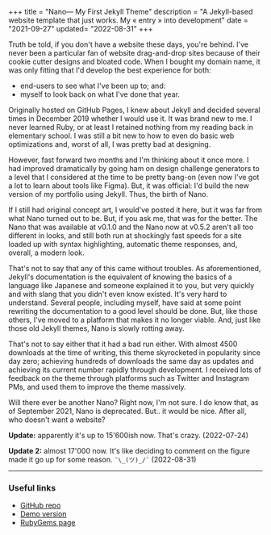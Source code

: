 +++
title = "Nano— My First Jekyll Theme"
description = "A Jekyll-based website template that just works. My « entry » into development"
date = "2021-09-27"
updated= "2022-08-31"
+++

Truth be told, if you don't have a website these days, you're behind. I've never been a particular fan of website drag-and-drop sites because of their cookie cutter designs and bloated code. When I bought my domain name, it was only fitting that I'd develop the best experience for both:
- end-users to see what I've been up to; and:
- myself to look back on what I've done that year.

Originally hosted on GitHub Pages, I knew about Jekyll and decided several times in December 2019 whether I would use it. It was brand new to me. I never learned Ruby, or at least I retained nothing from my reading back in elementary school. I was still a bit new to how to even do basic web optimizations and, worst of all, I was pretty bad at designing.

However, fast forward two months and I'm thinking about it once more. I had improved dramatically by going ham on design challenge generators to a level that I considered at the time to be pretty bang-on (even now I've got a lot to learn about tools like Figma). But, it was official: I'd build the new version of my portfolio using Jekyll. Thus, the birth of Nano.

If I still had original concept art, I would've posted it here, but it was far from what Nano turned out to be. But, if you ask me, that was for the better. The Nano that was available at v0.1.0 and the Nano now at v0.5.2 aren't all too different in looks, and still both run at shockingly fast speeds for a site loaded up with syntax highlighting, automatic theme responses, and, overall, a modern look.

That's not to say that any of this came without troubles. As aforementioned, Jekyll's documentation is the equivalent of knowing the basics of a language like Japanese and someone explained it to you, but very quickly and with slang that you didn't even know existed. It's very hard to understand. Several people, including myself, have said at some point rewriting the documentation to a good level should be done. But, like those others, I've moved to a platform that makes it no longer viable. And, just like those old Jekyll themes, Nano is slowly rotting away.

That's not to say either that it had a bad run either. With almost 4500 downloads at the time of writing, this theme skyrocketed in popularity since day zero; achieving hundreds of downloads the same day as updates and achieving its current number rapidly through development. I received lots of feedback on the theme through platforms such as Twitter and Instagram PMs, and used them to improve the theme massively.

Will there ever be another Nano? Right now, I'm not sure. I do know that, as of September 2021, Nano is deprecated. But.. it would be nice. After all, who doesn't want a website?

**Update:** apparently it's up to 15'600ish now. That's crazy. (2022-07-24)

**Update 2:** almost 17'000 now. It's like deciding to comment on the figure made it go up for some reason. `¯\_(ツ)_/¯` (2022-08-31)

---

### Useful links
- [GitHub repo](https://github.com/doamatto/nano)
- [Demo version](https://git.doamatto.xyz/nano/)
- [RubyGems page](https://rubygems.org/gems/nano-theme)
